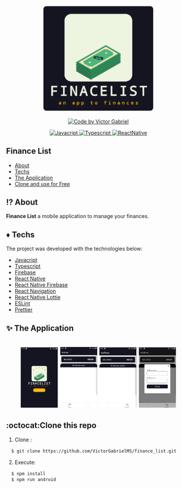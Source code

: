 <h3 align="center">
    <img alt="Logo" title="#logo" width="300px" src="github/logo.png" style="border-radius: 8px">
</h3>

<p align="center">
   <a href="https://github.com/VictorGabrielMS">
    <img alt="Code by Victor Gabriel" src="https://img.shields.io/badge/code%20by-Victor Gabriel-%23E02041">
  </a>
</p>

<p align="center">
  <a href="https://developer.mozilla.org/pt-BR/docs/Web/JavaScript">
    <img alt="Javacript" src="https://img.shields.io/badge/Javacript-%23D1CB36">
  </a>
  <a href="https://www.typescriptlang.org/">
    <img alt="Typescript" src="https://img.shields.io/badge/Typescript-%23007acc">
  </a>
  <a href="https://reactnative.dev/">
    <img alt="ReactNative" src="https://img.shields.io/badge/React Native-%235465D1">
  </a>
</p>

## Finance List

- [About](#about)
- [Techs](#techs)
- [The Application](#application)
- [Clone and use for Free](#clone)

<a id="about"></a>

## :interrobang: About

<strong>Finance List</strong> a mobile application to manage your finances.

<a id="techs"></a>

## :diamonds: Techs

The project was developed with the technologies below:

- [Javacript](https://developer.mozilla.org/pt-BR/docs/Web/JavaScript)
- [Typescript](https://www.typescriptlang.org/)
- [Firebase](https://firebase.google.com/?hl=pt)
- [React Native](https://expo.io/)
- [React Native Firebase](https://rnfirebase.io/)
- [React Navigation](https://reactnavigation.org/)
- [React Native Lottie](https://www.npmjs.com/package/)
- [ESLint](https://eslint.org/)
- [Prettier](https://prettier.io/)

<a id="application"></a>

## :sparkles: The Application

<h1 align="center">
    <img alt="home" src="github/screen_home.png" width="20%">
    <img alt="entries" src="github/screen_entries.png" width="20%">
    <img alt="outflows" src="github/screen_outflows.png" width="20%">
    <img alt="add" src="github/screen_add_transaction.png" width="20%">
</h1>

<a id="clone"></a>

## :octocat:Clone this repo

1. Clone :

```sh
  $ git clone https://github.com/VictorGabrielMS/finance_list.git
```

2. Execute:

```sh
  $ npm install
  $ npm run android
```
